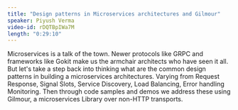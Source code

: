 ```yaml
---
title: "Design patterns in Microservices architectures and Gilmour"
speaker: Piyush Verma
video-id: rDQTBpIWa7M
length: "0:29:10"
---
```

Microservices is a talk of the town. Newer protocols like GRPC and frameworks like Gokit make us the armchair architects who have seen it all. But let's take a step back into thinking what are the common design patterns in building a microservices architectures. Varying from Request Response, Signal Slots, Service Discovery, Load Balancing, Error handling &nbsp; Monitoring. Then through code samples and demos we address these using Gilmour, a microservices Library over non-HTTP transports.